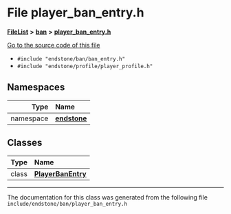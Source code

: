 

# File player\_ban\_entry.h



[**FileList**](files.md) **>** [**ban**](dir_f1b1f2e9abb31749ef58cd98f22bcd78.md) **>** [**player\_ban\_entry.h**](player__ban__entry_8h.md)

[Go to the source code of this file](player__ban__entry_8h_source.md)



* `#include "endstone/ban/ban_entry.h"`
* `#include "endstone/profile/player_profile.h"`













## Namespaces

| Type | Name |
| ---: | :--- |
| namespace | [**endstone**](namespaceendstone.md) <br> |


## Classes

| Type | Name |
| ---: | :--- |
| class | [**PlayerBanEntry**](classendstone_1_1PlayerBanEntry.md) <br> |



















































------------------------------
The documentation for this class was generated from the following file `include/endstone/ban/player_ban_entry.h`

